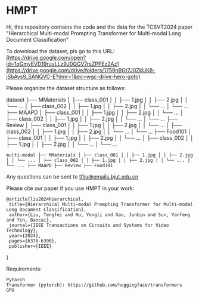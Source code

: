 # HMPT

Hi, this repository contains the code and the data for the TCSVT2024 paper "Hierarchical Multi-modal Prompting Transformer for Multi-modal Long Document Classification"

To download the dataset, pls go to this URL: [https://drive.google.com/open?id=1qGmyEVD19ruvLLz9J0QGV7rsZPFEz2Az](https://drive.google.com/drive/folders/1759nBGt7J0ZkUK8-jSbAys9_SANQVC-E?dmr=1&ec=wgc-drive-hero-goto)

Please organize the dataset structure as follows:

dataset
├── MMaterials
│   ├── class_001
│   │   ├── 1.jpg
│   │   ├── 2.jpg
│   │   └── ...
│   ├── class_002
│   │   ├── 1.jpg
│   │   ├── 2.jpg
│   │   └── ...
│   └── ...
├── MAAPD
│   ├── class_001
│   │   ├── 1.jpg
│   │   ├── 2.jpg
│   │   └── ...
│   ├── class_002
│   │   ├── 1.jpg
│   │   ├── 2.jpg
│   │   └── ...
│   └── ...
├── Review
│   ├── class_001
│   │   ├── 1.jpg
│   │   ├── 2.jpg
│   │   └── ...
│   ├── class_002
│   │   ├── 1.jpg
│   │   ├── 2.jpg
│   │   └── ...
│   └── ...
├── Food101
│   ├── class_001
│   │   ├── 1.jpg
│   │   ├── 2.jpg
│   │   └── ...
│   ├── class_002
│   │   ├── 1.jpg
│   │   ├── 2.jpg
│   │   └── ...
│   └── ...


```multi-modal ├── MMaterials │ ├── class_001 │ │ ├── 1.jpg │ │ ├── 2.jpg │ │ └── ... │ ├── class_002 │ │ ├── 1.jpg │ │ ├── 2.jpg │ │ └── ... │ └── ... ├── MAAPD ├── Review ├── Food101 ```

Any questions can be sent to tfliu@emails.bjut.edu.cn

Please cite our paper if you use HMPT in your work:

    @article{liu2024hierarchical,
     title={Hierarchical Multi-modal Prompting Transformer for Multi-modal Long Document Classification},
     author={Liu, Tengfei and Hu, Yongli and Gao, Junbin and Sun, Yanfeng and Yin, Baocai},
     journal={IEEE Transactions on Circuits and Systems for Video Technology},
     year={2024},
     pages={6376-6390},
     publisher={IEEE}
}

Requirements:

    Pytorch
    Transformer (pytorch): https://github.com/huggingface/transformers
    GPU
             
